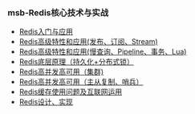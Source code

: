 ### msb-Redis核心技术与实战

- [Redis入门与应用](msb/1、Redis入门与应用.md)
- [Redis高级特性和应用(发布、订阅、Stream)](msb/2、Redis高级特性和应用(发布、订阅、Stream).md)
- [Redis高级特性和应用(慢查询、Pipeline、事务、Lua)](msb/2、Redis高级特性和应用(慢查询、Pipeline、事务、Lua).md)
- [Redis底层原理（持久化+分布式锁）](msb/3、Redis底层原理（持久化+分布式锁）.md)
- [Redis高并发高可用（集群)](msb/4、Redis高并发高可用（集群）.md)
- [Redis高并发高可用（主从复制、哨兵）](msb/4、Redis高并发高可用（主从复制、哨兵）.md)
- [Redis缓存使用问题及互联网运用](msb/5、Redis缓存使用问题及互联网运用.md)
- [Redis设计、实现](msb/6、Redis设计、实现.md)
